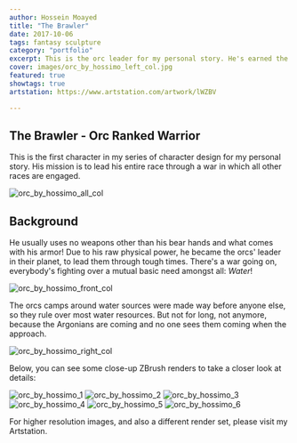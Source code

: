 ```yaml
---
author: Hossein Moayed
title: "The Brawler"
date: 2017-10-06
tags: fantasy sculpture
category: "portfolio"
excerpt: This is the orc leader for my personal story. He's earned the name for a reason!
cover: images/orc_by_hossimo_left_col.jpg
featured: true
showtags: true
artstation: https://www.artstation.com/artwork/lWZBV

---
```



## The Brawler - Orc Ranked Warrior

This is the first character in my series of character design for my personal story. His mission is to lead his entire race through a war in which all other races are engaged.
  

<img src="/images/orc_by_hossimo_all_col.jpg" alt="orc_by_hossimo_all_col" class="responsive">
  

## Background
  

He usually uses no weapons other than his bear hands and what comes with his armor! Due to his raw physical power, he became the orcs' leader in their planet, to lead them through tough times.
There's a war going on, everybody's fighting over a mutual basic need amongst all: *Water*!

<img src="/images/orc_by_hossimo_front_col.jpg" alt="orc_by_hossimo_front_col" class="responsive">

The orcs camps around water sources were made way before anyone else, so they rule over most water resources. But not for long, not anymore, because the Argonians are coming and no one sees them coming when the approach.

<img src="/images/orc_by_hossimo_right_col.jpg" alt="orc_by_hossimo_right_col" class="responsive">


  Below, you can see some close-up ZBrush renders to take a closer look at details:

<img src="/images/orc_by_hossimo_1.jpg" alt="orc_by_hossimo_1" class="responsive">
<img src="/images/orc_by_hossimo_2.jpg" alt="orc_by_hossimo_2" class="responsive">
<img src="/images/orc_by_hossimo_3.jpg" alt="orc_by_hossimo_3" class="responsive">
<img src="/images/orc_by_hossimo_4.jpg" alt="orc_by_hossimo_4" class="responsive">
<img src="/images/orc_by_hossimo_5.jpg" alt="orc_by_hossimo_5" class="responsive">
<img src="/images/orc_by_hossimo_6.jpg" alt="orc_by_hossimo_6" class="responsive">


For higher resolution images, and also a different render set, please visit my Artstation.